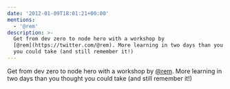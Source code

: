 ```yaml
---
date: '2012-01-09T18:01:21+00:00'
mentions:
  - '@rem'
description: >-
  Get from dev zero to node hero with a workshop by
  [@rem](https://twitter.com/@rem). More learning in two days than you thought
  you could take (and still remember it!)
---
```

Get from dev zero to node hero with a workshop by [@rem](https://twitter.com/@rem). More learning in two days than you thought you could take (and still remember it!)
